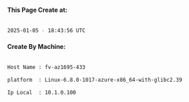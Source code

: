 
   
#### This Page Create at:

```bash

2025-01-05 - 18:43:56 UTC

```

#### Create By Machine:

```bash

Host Name : fv-az1695-433

platform  : Linux-6.8.0-1017-azure-x86_64-with-glibc2.39

Ip Local  : 10.1.0.100

```

